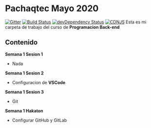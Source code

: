 # Pachaqtec Mayo 2020
[![Gitter](https://badges.gitter.im/Join%20Chat.svg)](https://gitter.im/angular-ui/bootstrap?utm_source=badge&utm_medium=badge&utm_campaign=pr-badge&utm_content=badge)
[![Build Status](https://secure.travis-ci.org/angular-ui/bootstrap.svg)](http://travis-ci.org/angular-ui/bootstrap)
[![devDependency Status](https://david-dm.org/angular-ui/bootstrap/dev-status.svg?branch=master)](https://david-dm.org/angular-ui/bootstrap#info=devDependencies)
[![CDNJS](https://img.shields.io/cdnjs/v/angular-ui-bootstrap.svg)](https://cdnjs.com/libraries/angular-ui-bootstrap/)
Esta es mi carpeta de trabajo del curso de **Programacion Back-end**
## Contenido
**Semana 1 Sesion 1**
- Nada

**Semana 1 Sesion 2**
- Configuracion de **VSCode**

**Semana 1 Sesion 3**
- Git

**Semana 1 Hakaton**
- Configurar GitHub y GitLab